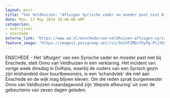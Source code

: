 ```yaml
---
layout: post
title: "Van Veldhuizen: ‘Aftuigen Syrische vader en moeder past niet bij Enschede’"
date: Mon, 13 May 2019 18:48:00 GMT
categories: 
- overijssel 
- enschede 
externe_link: "https://www.ad.nl/enschede/van-veldhuizen-aftuigen-syrische-vader-en-moeder-past-niet-bij-enschede~a16cec1f/"
feature_image: "https://images2.persgroep.net/rcs/9oIXFZMQsfOyPg-PtiYk9zEekmw/diocontent/102634634/_fitwidth/400/?appId=21791a8992982cd8da851550a453bd7f&quality=0.7"
---
```


ENSCHEDE - Het ‘aftuigen’ van een Syrische vader en moeder past niet bij Enschede, stelt Onno van Veldhuizen in een verklaring. Het incident van vorige week dinsdag in Dolhpia, waarbij de ouders van een Syrisch gezin zijn mishandeld door buurtbewoners, is een ‘schandvlek’ die niet aan Enschede en de wijk mag blijven kleven. Om die reden sprak burgemeester Onno van Veldhuizen maandagavond zijn ‘diepste afkeuring’ uit over de gebeurtenis van zeven dagen geleden.
